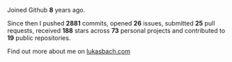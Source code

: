Joined Github **8** years ago.

Since then I pushed **2881** commits, opened **26** issues, submitted **25** pull requests, received **188** stars across **73** personal projects and contributed to **19** public repositories.

Find out more about me on [lukasbach.com](https://lukasbach.com)
